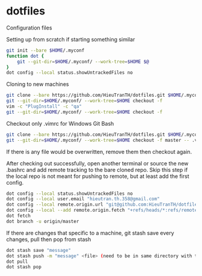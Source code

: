 # dotfiles
Configuration files

Setting up from scratch if starting something similar

```bash
git init --bare $HOME/.myconf
function dot {
    git --git-dir=$HOME/.myconf/ --work-tree=$HOME $@
}
dot config --local status.showUntrackedFiles no
```

Cloning to new machines

```bash
git clone --bare https://github.com/HieuTranTH/dotfiles.git $HOME/.myconf
git --git-dir=$HOME/.myconf/ --work-tree=$HOME checkout -f
vim -c "PlugInstall" -c "qa"
git --git-dir=$HOME/.myconf/ --work-tree=$HOME checkout -f
```

Checkout only .vimrc for Windows Git Bash

```bash
git clone --bare https://github.com/HieuTranTH/dotfiles.git $HOME/.myconf
git --git-dir=$HOME/.myconf/ --work-tree=$HOME checkout -f master -- .vimrc .vim
```

If there is any file would be overwritten, remove them then checkout again.

After checking out successfully, open another terminal or source the new
.bashrc and add remote tracking to the bare cloned repo. Skip this step if the
local repo is not meant for pushing to remote, but at least add the first
config.

```bash
dot config --local status.showUntrackedFiles no
dot config --local user.email "hieutran.th.358@gmail.com"
dot config --local remote.origin.url "git@github.com:HieuTranTH/dotfiles.git"
dot config --local --add remote.origin.fetch "+refs/heads/*:refs/remotes/origin/*"
dot fetch
dot branch -u origin/master
```

If there are changes that specific to a machine, git stash save every changes,
pull then pop from stash

```bash
dot stash save "message"
dot stash push -m "message" <file> (need to be in same directory with the file)
dot pull
dot stash pop
```

